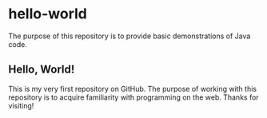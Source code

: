 # hello-world
The purpose of this repository is to provide basic demonstrations of Java code.
<h2>Hello, World!</h2>

<p> This is my very first repository on GitHub. The purpose of working with this repository is to acquire familiarity with programming on the web. Thanks for visiting!</p>
